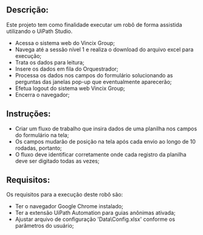 ## Descrição:

 Este projeto tem como finalidade executar um robô de forma assistida utilizando o UiPath Studio.
 
 - Acessa o sistema web do Vincix Group;
 - Navega até a sessão nível 1 e realiza o download do arquivo excel para execução;
 - Trata os dados para leitura;
 - Insere os dados em fila do Orquestrador;
 - Processa os dados nos campos do formulário solucionando as perguntas das janelas pop-up que eventualmente aparecerão;
 - Efetua logout do sistema web Vincix Group;
 - Encerra o navegador;

## Instruções:

- Criar um fluxo de trabalho que insira dados de uma planilha nos campos do formulário na tela;
- Os campos mudarão de posição na tela após cada envio ao longo de 10 rodadas, portanto;
- O fluxo deve identificar corretamente onde cada registro da planilha deve ser digitado todas as vezes;

## Requisitos:

 Os requisitos para a execução deste robô são:

- Ter o navegador Google Chrome instalado;
- Ter a extensão UiPath Automation para guias anônimas ativada;
- Ajustar arquivo de configuração 'Data\Config.xlsx' conforme os parâmetros do usuário;
